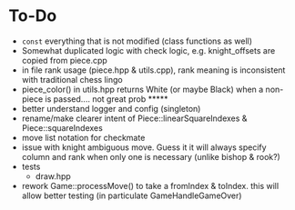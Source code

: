 # To-Do

- `const` everything that is not modified (class functions as well)
- Somewhat duplicated logic with check logic, e.g. knight_offsets are copied from piece.cpp
- in file rank usage (piece.hpp & utils.cpp), rank meaning is inconsistent with traditional chess lingo
- piece_color() in utils.hpp returns White (or maybe Black) when a non-piece is passed.... not great prob *****
- better understand logger and config (singleton)
- rename/make clearer intent of Piece::linearSquareIndexes & Piece::squareIndexes
- move list notation for checkmate
- issue with knight ambiguous move. Guess it it will always specify column and rank when only one is necessary (unlike bishop & rook?)
- tests
  - draw.hpp
- rework Game::processMove() to take a fromIndex & toIndex. this will allow better testing (in particulate GameHandleGameOver)
